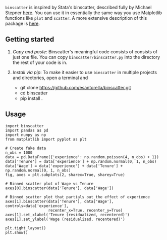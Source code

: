 `binscatter` is inspired by Stata's binscatter, described fully by Michael Stepner
[here](https://michaelstepner.com/binscatter/). You can use it in essentially
the same way you use Matplotlib functions like `plot` and `scatter`.
A more extensive description of this package is [here](http://esantorella.com/2017/11/03/binscatter/).

## Getting started

1. _Copy and paste_: Binscatter's meaningful code consists of consists of just one file.
You can copy `binscatter/binscatter.py` into the directory the rest of your code is in.

2. _Install via pip_: To make it easier to use `binscatter` in multiple projects and directories,
open a terminal and
   - git clone https://github.com/esantorella/binscatter.git
   - cd binscatter
   - pip install .

## Usage

```
import binscatter
import pandas as pd
import numpy as np
from matplotlib import pyplot as plt

# Create fake data
n_obs = 1000
data = pd.DataFrame({'experience': np.random.poisson(4, n_obs) + 1})
data['Tenure'] = data['experience'] + np.random.normal(0, 1, n_obs)
data['Wage'] = data['experience'] + data['Tenure'] + np.random.normal(0, 1, n_obs)
fig, axes = plt.subplots(2, sharex=True, sharey=True)

# Binned scatter plot of Wage vs Tenure
axes[0].binscatter(data['Tenure'], data['Wage'])

# Binned scatter plot that partials out the effect of experience
axes[1].binscatter(data['Tenure'], data['Wage'], controls=data['experience'],
                   recenter_x=True, recenter_y=True)
axes[1].set_xlabel('Tenure (residualized, recentered)')
axes[1].set_ylabel('Wage (residualized, recentered)')

plt.tight_layout()
plt.show()
```
